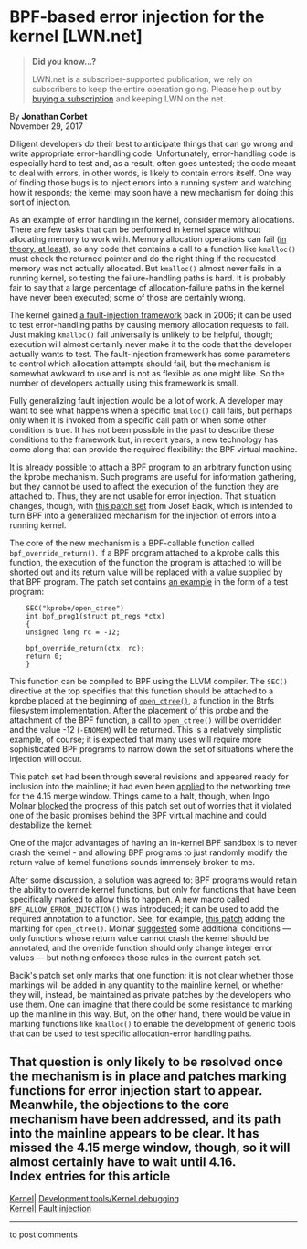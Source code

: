 # BPF-based error injection for the kernel [LWN.net]

> **Did you know...?**
> 
> LWN.net is a subscriber-supported publication; we rely on subscribers to keep the entire operation going. Please help out by [buying a subscription](/Promo/nst-nag4/subscribe) and keeping LWN on the net. 

By **Jonathan Corbet**  
November 29, 2017 

Diligent developers do their best to anticipate things that can go wrong and write appropriate error-handling code. Unfortunately, error-handling code is especially hard to test and, as a result, often goes untested; the code meant to deal with errors, in other words, is likely to contain errors itself. One way of finding those bugs is to inject errors into a running system and watching how it responds; the kernel may soon have a new mechanism for doing this sort of injection. 

As an example of error handling in the kernel, consider memory allocations. There are few tasks that can be performed in kernel space without allocating memory to work with. Memory allocation operations can fail ([in theory, at least](/Articles/627419/)), so any code that contains a call to a function like `kmalloc()` must check the returned pointer and do the right thing if the requested memory was not actually allocated. But `kmalloc()` almost never fails in a running kernel, so testing the failure-handling paths is hard. It is probably fair to say that a large percentage of allocation-failure paths in the kernel have never been executed; some of those are certainly wrong. 

The kernel gained [a fault-injection framework](/Articles/209257/) back in 2006; it can be used to test error-handling paths by causing memory allocation requests to fail. Just making `kmalloc()` fail universally is unlikely to be helpful, though; execution will almost certainly never make it to the code that the developer actually wants to test. The fault-injection framework has some parameters to control which allocation attempts should fail, but the mechanism is somewhat awkward to use and is not as flexible as one might like. So the number of developers actually using this framework is small. 

Fully generalizing fault injection would be a lot of work. A developer may want to see what happens when a specific `kmalloc()` call fails, but perhaps only when it is invoked from a specific call path or when some other condition is true. It has not been possible in the past to describe these conditions to the framework but, in recent years, a new technology has come along that can provide the required flexibility: the BPF virtual machine. 

It is already possible to attach a BPF program to an arbitrary function using the kprobe mechanism. Such programs are useful for information gathering, but they cannot be used to affect the execution of the function they are attached to. Thus, they are not usable for error injection. That situation changes, though, with [this patch set](/Articles/739442/) from Josef Bacik, which is intended to turn BPF into a generalized mechanism for the injection of errors into a running kernel. 

The core of the new mechanism is a BPF-callable function called `bpf_override_return()`. If a BPF program attached to a kprobe calls this function, the execution of the function the program is attached to will be shorted out and its return value will be replaced with a value supplied by that BPF program. The patch set contains [an example](/Articles/740148/) in the form of a test program: 
    
    
        SEC("kprobe/open_ctree")
        int bpf_prog1(struct pt_regs *ctx)
        {
    	unsigned long rc = -12;
    
    	bpf_override_return(ctx, rc);
    	return 0;
        }
    

This function can be compiled to BPF using the LLVM compiler. The `SEC()` directive at the top specifies that this function should be attached to a kprobe placed at the beginning of [`open_ctree()`](http://elixir.free-electrons.com/linux/v4.14.2/source/fs/btrfs/disk-io.c#L2555), a function in the Btrfs filesystem implementation. After the placement of this probe and the attachment of the BPF function, a call to `open_ctree()` will be overridden and the value -12 (`-ENOMEM`) will be returned. This is a relatively simplistic example, of course; it is expected that many uses will require more sophisticated BPF programs to narrow down the set of situations where the injection will occur. 

This patch set had been through several revisions and appeared ready for inclusion into the mainline; it had even been [applied](/Articles/740149/) to the networking tree for the 4.15 merge window. Things came to a halt, though, when Ingo Molnar [blocked](/Articles/740151/) the progress of this patch set out of worries that it violated one of the basic promises behind the BPF virtual machine and could destabilize the kernel: 

One of the major advantages of having an in-kernel BPF sandbox is to never crash the kernel - and allowing BPF programs to just randomly modify the return value of kernel functions sounds immensely broken to me. 

After some discussion, a solution was agreed to: BPF programs would retain the ability to override kernel functions, but only for functions that have been specifically marked to allow this to happen. A new macro called `BPF_ALLOW_ERROR_INJECTION()` was introduced; it can be used to add the required annotation to a function. See, for example, [this patch](/Articles/740152/) adding the marking for `open_ctree()`. Molnar [suggested](/Articles/740155/) some additional conditions — only functions whose return value cannot crash the kernel should be annotated, and the override function should only change integer error values — but nothing enforces those rules in the current patch set. 

Bacik's patch set only marks that one function; it is not clear whether those markings will be added in any quantity to the mainline kernel, or whether they will, instead, be maintained as private patches by the developers who use them. One can imagine that there could be some resistance to marking up the mainline in this way. But, on the other hand, there would be value in marking functions like `kmalloc()` to enable the development of generic tools that can be used to test specific allocation-error handling paths. 

That question is only likely to be resolved once the mechanism is in place and patches marking functions for error injection start to appear. Meanwhile, the objections to the core mechanism have been addressed, and its path into the mainline appears to be clear. It has missed the 4.15 merge window, though, so it will almost certainly have to wait until 4.16.  
Index entries for this article  
---  
[Kernel](/Kernel/Index)| [Development tools/Kernel debugging](/Kernel/Index#Development_tools-Kernel_debugging)  
[Kernel](/Kernel/Index)| [Fault injection](/Kernel/Index#Fault_injection)  
  


* * *

to post comments 
